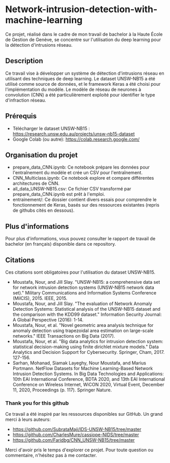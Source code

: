 # Network-intrusion-detection-with-machine-learning
Ce projet, réalisé dans le cadre de mon travail de bachelor à la Haute École de Gestion de Genève, se concentre sur l'utilisation du deep learning pour la détection d'intrusions réseau.

## Description
Ce travail vise à développer un système de détection d'intrusions réseau en utilisant des techniques de deep learning. Le dataset UNSW-NB15 a été utilisé comme source de données, et le framework Keras a été choisi pour l'implémentation du modèle. Le modèle de réseau de neurones à convolution (CNN) a été particulièrement exploité pour identifier le type d'infraction réseau.

## Prérequis
- Télécharger le dataset UNSW-NB15 : https://research.unsw.edu.au/projects/unsw-nb15-dataset
- Google Colab (ou autre): https://colab.research.google.com/

## Organisation du projet
- prepare_data_CNN.ipynb: Ce notebook prépare les données pour l'entraînement du modèle et crée un CSV pour l'entraînement.
- CNN_Multiclass.ipynb: Ce notebook explore et compare différentes architectures de CNN.
- all_data_UNSW-NB15.csv: Ce fichier CSV transformé par prepare_data_CNN.ipynb est prêt à l'emploi.
- entrainement/: Ce dossier contient divers essais pour comprendre le fonctionnement de Keras, basés sur des ressources existantes (repris de githubs cités en dessous).

## Plus d'informations
Pour plus d'informations, vous pouvez consulter le rapport de travail de bachelor (en français) disponible dans ce repository.

## Citations
Ces citations sont obligatoires pour l'utilisation du dataset UNSW-NB15.
- Moustafa, Nour, and Jill Slay. "UNSW-NB15: a comprehensive data set for network intrusion detection systems (UNSW-NB15 network data set)." Military Communications and Information Systems Conference (MilCIS), 2015. IEEE, 2015.
- Moustafa, Nour, and Jill Slay. "The evaluation of Network Anomaly Detection Systems: Statistical analysis of the UNSW-NB15 dataset and the comparison with the KDD99 dataset." Information Security Journal: A Global Perspective (2016): 1-14.
- Moustafa, Nour, et al. "Novel geometric area analysis technique for anomaly detection using trapezoidal area estimation on large-scale networks." IEEE Transactions on Big Data (2017).
- Moustafa, Nour, et al. "Big data analytics for intrusion detection system: statistical decision-making using finite dirichlet mixture models." Data Analytics and Decision Support for Cybersecurity. Springer, Cham, 2017. 127-156.
- Sarhan, Mohanad, Siamak Layeghy, Nour Moustafa, and Marius Portmann. NetFlow Datasets for Machine Learning-Based Network Intrusion Detection Systems. In Big Data Technologies and Applications: 10th EAI International Conference, BDTA 2020, and 13th EAI International Conference on Wireless Internet, WiCON 2020, Virtual Event, December 11, 2020, Proceedings (p. 117). Springer Nature.

### Thank you for this github
Ce travail a été inspiré par les ressources disponibles sur GitHub. Un grand merci à leurs auteurs:

- https://github.com/SubrataMaji/IDS-UNSW-NB15/tree/master
- https://github.com/CharlesMure/cassiope-NIDS/tree/master
- https://github.com/Faridbg/CNN_UNSW-NB15/tree/master

Merci d'avoir pris le temps d'explorer ce projet. Pour toute question ou commentaire, n'hésitez pas à me contacter.

